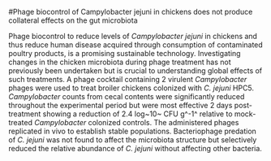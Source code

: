 #Phage biocontrol of Campylobacter jejuni in chickens does not produce collateral effects on the gut microbiota

Phage biocontrol to reduce levels of *Campylobacter jejuni* in chickens and thus reduce human disease acquired through consumption of contaminated poultry products, is a promising sustainable technology. Investigating changes in the chicken microbiota during phage treatment has not previously been undertaken but is crucial to understanding global effects of such treatments. A phage cocktail containing 2 virulent *Campylobacter* phages were used to treat broiler chickens colonized with *C. jejuni* HPC5. *Campylobacter* counts from cecal contents were significantly reduced throughout the experimental period but were most effective 2 days post-treatment showing a reduction of 2.4 log~10~ CFU g^-1^ relative to mock-treated *Campylobacter* colonized controls. The administered phages replicated in vivo to establish stable populations. Bacteriophage predation of *C. jejuni* was not found to affect the microbiota structure but selectively reduced the relative abundance of *C. jejuni* without affecting other bacteria.
